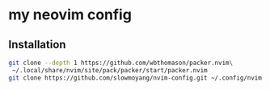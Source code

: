 # my neovim config

## Installation
```zsh
git clone --depth 1 https://github.com/wbthomason/packer.nvim\
 ~/.local/share/nvim/site/pack/packer/start/packer.nvim
git clone https://github.com/slowmoyang/nvim-config.git ~/.config/nvim
```
